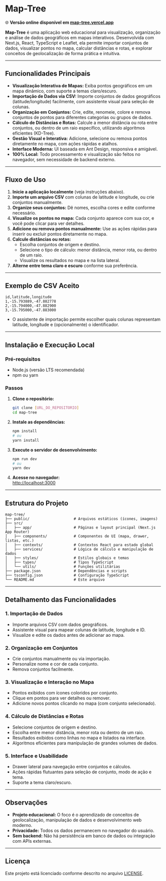 # Map-Tree

:globe_with_meridians: **Versão online disponível em [map-tree.vercel.app](https://map-tree.vercel.app)**

**Map-Tree** é uma aplicação web educacional para visualização, organização e análise de dados geográficos em mapas interativos. Desenvolvida com Next.js, React, TypeScript e Leaflet, ela permite importar conjuntos de dados, visualizar pontos no mapa, calcular distâncias e rotas, e explorar conceitos de geolocalização de forma prática e intuitiva.

---

## Funcionalidades Principais

- **Visualização Interativa de Mapas:** Exiba pontos geográficos em um mapa dinâmico, com suporte a temas claro/escuro.
- **Importação de Dados via CSV:** Importe conjuntos de dados geográficos (latitude/longitude) facilmente, com assistente visual para seleção de colunas.
- **Organização em Conjuntos:** Crie, edite, renomeie, colore e remova conjuntos de pontos para diferentes categorias ou grupos de dados.
- **Cálculo de Distâncias e Rotas:** Calcule a menor distância ou rota entre conjuntos, ou dentro de um raio específico, utilizando algoritmos eficientes (KD-Tree).
- **Gestão Visual e Interativa:** Adicione, selecione ou remova pontos diretamente no mapa, com ações rápidas e atalhos.
- **Interface Moderna:** UI baseada em Ant Design, responsiva e amigável.
- **100% Local:** Todo processamento e visualização são feitos no navegador, sem necessidade de backend externo.

---

## Fluxo de Uso

1. **Inicie a aplicação localmente** (veja instruções abaixo).
2. **Importe um arquivo CSV** com colunas de latitude e longitude, ou crie conjuntos manualmente.
3. **Organize seus conjuntos:** Dê nomes, escolha cores e edite conforme necessário.
4. **Visualize os pontos no mapa:** Cada conjunto aparece com sua cor, e você pode clicar para ver detalhes.
5. **Adicione ou remova pontos manualmente:** Use as ações rápidas para inserir ou excluir pontos diretamente no mapa.
6. **Calcule distâncias ou rotas:**
   - Escolha conjuntos de origem e destino.
   - Selecione o tipo de cálculo: menor distância, menor rota, ou dentro de um raio.
   - Visualize os resultados no mapa e na lista lateral.
7. **Alterne entre tema claro e escuro** conforme sua preferência.

---

## Exemplo de CSV Aceito

```csv
id,latitude,longitude
1,-15.793889,-47.882778
2,-15.794000,-47.882900
3,-15.795000,-47.883000
```
- O assistente de importação permite escolher quais colunas representam latitude, longitude e (opcionalmente) o identificador.

---

## Instalação e Execução Local

### Pré-requisitos

- Node.js (versão LTS recomendada)
- npm ou yarn

### Passos

1. **Clone o repositório:**
   ```bash
   git clone [URL_DO_REPOSITORIO]
   cd map-tree
   ```

2. **Instale as dependências:**
   ```bash
   npm install
   # ou
   yarn install
   ```

3. **Execute o servidor de desenvolvimento:**
   ```bash
   npm run dev
   # ou
   yarn dev
   ```

4. **Acesse no navegador:**  
   [http://localhost:3000](http://localhost:3000)

---

## Estrutura do Projeto

```
map-tree/
├── public/                    # Arquivos estáticos (ícones, imagens)
├── src/
│   ├── app/                   # Páginas e layout principal (Next.js App Router)
│   ├── components/            # Componentes de UI (mapa, drawer, listas, etc.)
│   ├── contexts/              # Contextos React para estado global
│   ├── services/              # Lógica de cálculo e manipulação de dados
│   ├── styles/                # Estilos globais e temas
│   ├── types/                 # Tipos TypeScript
│   └── utils/                 # Funções utilitárias
├── package.json               # Dependências e scripts
├── tsconfig.json              # Configuração TypeScript
└── README.md                  # Este arquivo
```

---

## Detalhamento das Funcionalidades

### 1. Importação de Dados
- Importe arquivos CSV com dados geográficos.
- Assistente visual para mapear colunas de latitude, longitude e ID.
- Visualize e edite os dados antes de adicionar ao mapa.

### 2. Organização em Conjuntos
- Crie conjuntos manualmente ou via importação.
- Personalize nome e cor de cada conjunto.
- Remova conjuntos facilmente.

### 3. Visualização e Interação no Mapa
- Pontos exibidos com ícones coloridos por conjunto.
- Clique em pontos para ver detalhes ou remover.
- Adicione novos pontos clicando no mapa (com conjunto selecionado).

### 4. Cálculo de Distâncias e Rotas
- Selecione conjuntos de origem e destino.
- Escolha entre menor distância, menor rota ou dentro de um raio.
- Resultados exibidos como linhas no mapa e listados na interface.
- Algoritmos eficientes para manipulação de grandes volumes de dados.

### 5. Interface e Usabilidade
- Drawer lateral para navegação entre conjuntos e cálculos.
- Ações rápidas flutuantes para seleção de conjunto, modo de ação e tema.
- Suporte a tema claro/escuro.

---

## Observações

- **Projeto educacional:** O foco é o aprendizado de conceitos de geolocalização, manipulação de dados e desenvolvimento web moderno.
- **Privacidade:** Todos os dados permanecem no navegador do usuário.
- **Sem backend:** Não há persistência em banco de dados ou integração com APIs externas.

---

## Licença

Este projeto está licenciado conforme descrito no arquivo [LICENSE](LICENSE).

